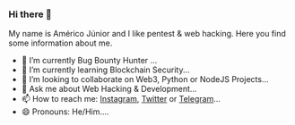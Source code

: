 ### Hi there 👋
My name is Américo Júnior and I like pentest & web hacking. Here you find some information about me.
- 🔭 I’m currently Bug Bounty Hunter ...
- 🌱 I’m currently learning Blockchain Security...
- 👯 I’m looking to collaborate on Web3, Python or NodeJS Projects...
- 💬 Ask me about Web Hacking & Development...
- 📫 How to reach me: [Instagram](https://instagram.com/americosmjr), [Twitter](https://twitter.com/americosmjr) or [Telegram](https://t.me/americosmjr)...
- 😄 Pronouns: He/Him....
